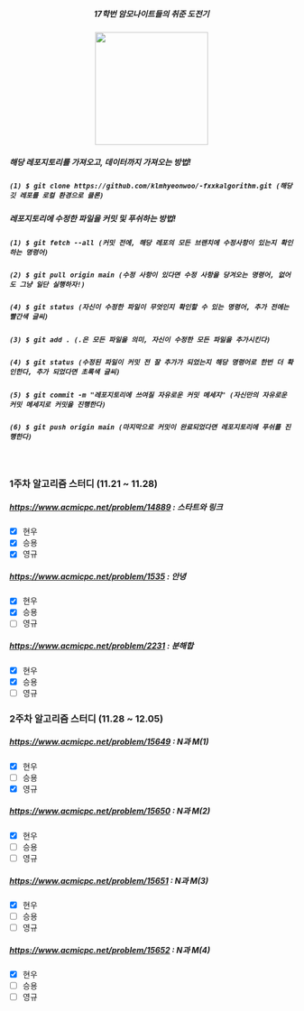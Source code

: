 <div align="center">

##### 17학번 암모나이트들의 취준 도전기
<img style="width:200px;" src="https://user-images.githubusercontent.com/19422885/203806899-449b1fee-ae77-46a8-bbf2-029d536e3bbe.gif"/>

</div>

##### 해당 레포지토리를 가져오고, 데이터까지 가져오는 방법!
##### `(1) $ git clone https://github.com/klmhyeonwoo/-fxxkalgorithm.git (해당 깃 레포를 로컬 환경으로 클론)`

##### 레포지토리에 수정한 파일을 커밋 및 푸쉬하는 방법!
##### `(1) $ git fetch --all (커밋 전에, 해당 레포의 모든 브랜치에 수정사항이 있는지 확인하는 명령어)` 
##### `(2) $ git pull origin main (수정 사항이 있다면 수정 사항을 당겨오는 명령어, 없어도 그냥 일단 실행하자!)`
##### `(4) $ git status (자신이 수정한 파일이 무엇인지 확인할 수 있는 명령어, 추가 전에는 빨간색 글씨)`
##### `(3) $ git add . (.은 모든 파일을 의미, 자신이 수정한 모든 파일을 추가시킨다)`
##### `(4) $ git status (수정된 파일이 커밋 전 잘 추가가 되었는지 해당 명령어로 한번 더 확인한다, 추가 되었다면 초록색 글씨)`
##### `(5) $ git commit -m "레포지토리에 쓰여질 자유로운 커밋 메세지" (자신만의 자유로운 커밋 메세지로 커밋을 진행한다)`
##### `(6) $ git push origin main (마지막으로 커밋이 완료되었다면 레포지토리에 푸쉬를 진행한다)`

<br/>

### 1주차 알고리즘 스터디 (11.21 ~ 11.28)

##### https://www.acmicpc.net/problem/14889 : 스타트와 링크
- [x] 현우
- [x] 승용
- [x] 영규
##### https://www.acmicpc.net/problem/1535 : 안녕
- [x] 현우
- [x] 승용
- [ ] 영규
##### https://www.acmicpc.net/problem/2231 : 분해합
- [x] 현우
- [x] 승용
- [ ] 영규

### 2주차 알고리즘 스터디 (11.28 ~ 12.05)

##### https://www.acmicpc.net/problem/15649 : N과 M(1)
- [x] 현우
- [ ] 승용
- [x] 영규
##### https://www.acmicpc.net/problem/15650 : N과 M(2)
- [x] 현우
- [ ] 승용
- [ ] 영규
##### https://www.acmicpc.net/problem/15651 : N과 M(3)
- [x] 현우
- [ ] 승용
- [ ] 영규

##### https://www.acmicpc.net/problem/15652 : N과 M(4)
- [x] 현우
- [ ] 승용
- [ ] 영규
